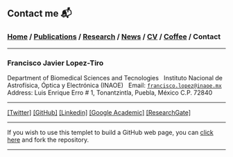 
## Contact me 📬
###  [Home](/index) / [Publications](/publications) / [Research](/research) / [News](/news) / [CV](/brief_cv) / [Coffee](/coffee) / Contact

---

### Francisco Javier Lopez-Tiro 

Department of Biomedical Sciences and Tecnologies &nbsp;
Instituto Nacional de Astrofísica, Óptica y Electrónica (INAOE) &nbsp;
Email: [`francisco.lopez@inaoe.mx`](mailto:francisco.lopez@inaoe.mx?subject=%20Hello,%20Francisco) &nbsp;
Address: Luis Enrique Erro # 1, Tonantzintla, Puebla, México C.P. 72840





----



[[Twitter]](https://twitter.com/Friscolt)
[[GitHub]](https://github.com/friscolt)
[[Linkedin]](https://www.linkedin.com/in/friscolt)
[[Google Academic]](https://scholar.google.es/citations?user=IlG06bYAAAAJ&hl=es)
[[ResearchGate]](https://www.researchgate.net/profile/Francisco-Lopez-Tiro)

---









If you wish to use this templet to build a GitHub web page, you can [click here](https://github.com/friscolt/friscolt.github.io) and fork the repository. 

---

